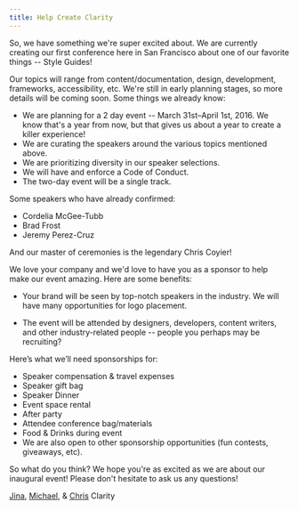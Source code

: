 ```yaml
---
title: Help Create Clarity
---
```


So, we have something we're super excited about. We are currently creating our
first conference here in San Francisco about one of our favorite things --
Style Guides!

Our topics will range from content/documentation, design, development,
frameworks, accessibility, etc. We're still in early planning stages, so more
details will be coming soon. Some things we already know:

* We are planning for a 2 day event -- March 31st–April 1st, 2016. We know
  that's a year from now, but that gives us about a year to create a killer
  experience!
* We are curating the speakers around the various topics mentioned above.
* We are prioritizing diversity in our speaker selections.
* We will have and enforce a Code of Conduct.
* The two-day event will be a single track.

Some speakers who have already confirmed:

* Cordelia McGee-Tubb
* Brad Frost
* Jeremy Perez-Cruz

And our master of ceremonies is the legendary Chris Coyier!

We love your company and we'd love to have you as a sponsor to help make our
event amazing. Here are some benefits:

* Your brand will be seen by top-notch speakers in the industry. We will have
  many opportunities for logo placement.

* The event will be attended by designers, developers, content writers, and
  other industry-related people -- people you perhaps may be recruiting?

Here’s what we’ll need sponsorships for:

* Speaker compensation & travel expenses
* Speaker gift bag
* Speaker Dinner
* Event space rental
* After party
* Attendee conference bag/materials
* Food & Drinks during event
* We are also open to other sponsorship opportunities (fun contests,
  giveaways, etc).

So what do you think? We hope you're as excited as we are about our inaugural
event! Please don't hesitate to ask us any questions!

[Jina](/team#jina), [Michael](/team#michael), & [Chris](/team#chris)
Clarity
